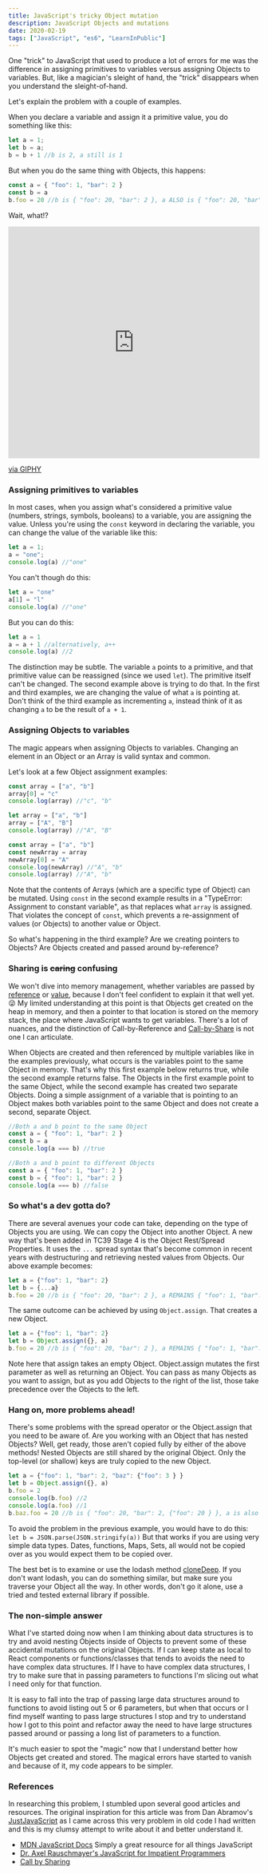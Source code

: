 ```yaml
---
title: JavaScript's tricky Object mutation
description: JavaScript Objects and mutations
date: 2020-02-19
tags: ["JavaScript", "es6", "LearnInPublic"]
---
```


One "trick" to JavaScript that used to produce a lot of errors for me was the difference in assigning primitives to variables versus assigning Objects to variables.  But, like a magician's sleight of hand, the "trick" disappears when you understand the sleight-of-hand.

Let's explain the problem with a couple of examples.

When you declare a variable and assign it a primitive value, you do something like this:

```js
let a = 1;
let b = a;
b = b + 1 //b is 2, a still is 1
```
But when you do the same thing with Objects, this happens:

```js
const a = { "foo": 1, "bar": 2 }
const b = a
b.foo = 20 //b is { "foo": 20, "bar": 2 }, a ALSO is { "foo": 20, "bar": 2 }
```

Wait, what!?
<div style="width:100%;height:0;padding-bottom:92%;position:relative;"><iframe src="https://giphy.com/embed/12NUbkX6p4xOO4" width="100%" height="100%" style="position:absolute" frameBorder="0" class="giphy-embed" allowFullScreen></iframe></div><p><a href="https://giphy.com/gifs/shia-labeouf-12NUbkX6p4xOO4">via GIPHY</a></p>

### Assigning primitives to variables
In most cases, when you assign what's considered a primitive value (numbers, strings, symbols, booleans) to a variable, you are assigning the value.  Unless you're using the `const` keyword in declaring the variable, you can change the value of the variable like this:
```js
let a = 1;
a = "one";
console.log(a) //"one"
```
You can't though do this:
```js
let a = "one"
a[1] = "l"
console.log(a) //"one"
```
But you can do this:
```js
let a = 1
a = a + 1 //alternatively, a++
console.log(a) //2
```
The distinction may be subtle.  The variable `a` points to a primitive, and that primitive value can be reassigned (since we used `let`).  The primitive itself can't be changed.  The second example above is trying to do that.  In the first and third examples, we are changing the value of what `a` is pointing at.  Don't think of the third example as incrementing `a`, instead think of it as changing `a` to be the result of `a + 1`.

### Assigning Objects to variables
The magic appears when assigning Objects to variables. Changing an element in an Object or an Array is valid syntax and common.  
 
Let's look at a few Object assignment examples:

```JavaScript
const array = ["a", "b"]
array[0] = "c"
console.log(array) //"c", "b"
```

```JavaScript
let array = ["a", "b"]
array = ["A", "B"]
console.log(array) //"A", "B"
```

```JavaScript
const array = ["a", "b"]
const newArray = array
newArray[0] = "A"
console.log(newArray) //"A", "b"
console.log(array) //"A", "b"
```

Note that the contents of Arrays (which are a specific type of Object) can be mutated.  Using `const` in the second example results in a "TypeError: Assignment to constant variable", as that replaces what `array` is assigned. That violates the concept of `const`, which prevents a re-assignment of values (or Objects) to another value or Object.

So what's happening in the third example?  Are we creating pointers to Objects?  Are Objects created and passed around by-reference?

### Sharing is ~~caring~~ confusing
We won't dive into memory management, whether variables are passed by [reference](https://en.wikipedia.org/wiki/Evaluation_strategy#Call_by_reference) or [value](https://en.wikipedia.org/wiki/Evaluation_strategy#Call_by_value), because I don't feel confident to explain it that well yet. 😜 My limited understanding at this point is that Objects get created on the heap in memory, and then a pointer to that location is stored on the memory stack, the place where JavaScript wants to get variables. There's a lot of nuances, and the distinction of Call-by-Reference and [Call-by-Share](https://en.wikipedia.org/wiki/Evaluation_strategy#Call_by_sharing) is not one I can articulate.  

When Objects are created and then referenced by multiple variables like in the examples previously, what occurs is the variables point to the same Object in memory.  That's why this first example below returns true, while the second example returns false.  The Objects in the first example point to the same Object, while the second example has created two separate Objects. Doing a simple assignment of a variable that is pointing to an Object makes both variables point to the same Object and does not create a second, separate Object.  

```JavaScript
//Both a and b point to the same Object
const a = { "foo": 1, "bar": 2 }
const b = a
console.log(a === b) //true
```

```JavaScript
//Both a and b point to different Objects
const a = { "foo": 1, "bar": 2 }
const b = { "foo": 1, "bar": 2 }
console.log(a === b) //false
```

### So what's a dev gotta do?
There are several avenues your code can take, depending on the type of Objects you are using.  We can copy the Object into another Object.  A new way that's been added in TC39 Stage 4 is the Object Rest/Spread Properties.  It uses the `...` spread syntax that's become common in recent years with destructuring and retrieving nested values from Objects.  Our above example becomes:

```JavaScript
let a = {"foo": 1, "bar": 2}
let b = {...a}
b.foo = 20 //b is { "foo": 20, "bar": 2 }, a REMAINS { "foo": 1, "bar": 2 }
```

The same outcome can be achieved by using `Object.assign`.  That creates a new Object.
```JavaScript
let a = {"foo": 1, "bar": 2}
let b = Object.assign({}, a)
b.foo = 20 //b is { "foo": 20, "bar": 2 }, a REMAINS { "foo": 1, "bar": 2 } 
```

Note here that assign takes an empty Object.  Object.assign mutates the first parameter as well as returning an Object.  You can pass as many Objects as you want to assign, but as you add Objects to the right of the list, those take precedence over the Objects to the left.  

### Hang on, more problems ahead!
There's some problems with the spread operator or the Object.assign that you need to be aware of.  Are you working with an Object that has nested Objects?  Well, get ready, those aren't copied fully by either of the above methods!  Nested Objects are still shared by the original Object. Only the top-level (or shallow) keys are truly copied to the new Object.
```JavaScript
let a = {"foo": 1, "bar": 2, "baz": {"foo": 3 } }
let b = Object.assign({}, a)
b.foo = 2 
console.log(b.foo) //2
console.log(a.foo) //1
b.baz.foo = 20 //b is { "foo": 20, "bar": 2, {"foo": 20 } }, a is also { "foo": 1, "bar": 2 , {"foo": 20 } } 
```

To avoid the problem in the previous example, you would have to do this:
`let b = JSON.parse(JSON.stringify(a))`
But that works if you are using very simple data types.  Dates, functions, Maps, Sets, all would not be copied over as you would expect them to be copied over.  

The best bet is to examine or use the lodash method [cloneDeep](https://lodash.com/docs#cloneDeep).  If you don't want lodash, you can do something similar, but make sure you traverse your Object all the way.  In other words, don't go it alone, use a tried and tested external library if possible.

### The non-simple answer
What I've started doing now when I am thinking about data structures is to try and avoid nesting Objects inside of Objects to prevent some of these accidental mutations on the original Objects. If I can keep state as local to React components or functions/classes that tends to avoids the need to have complex data structures.  If I have to have complex data structures, I try to make sure that in passing parameters to functions I'm slicing out what I need only for that function.  

It is easy to fall into the trap of passing large data structures around to functions to avoid listing out 5 or 6 parameters, but when that occurs or I find myself wanting to pass large structures I stop and try to understand how I got to this point and refactor away the need to have large structures passed around or passing a long list of parameters to a function.  

It's much easier to spot the "magic" now that I understand better how Objects get created and stored. The magical errors have started to vanish and because of it, my code appears to be simpler.

### References
In researching this problem, I stumbled upon several good articles and resources. The original inspiration for this article was from Dan Abramov's [JustJavaScript](https://justJavaScript.com/) as I came across this very problem in old code I had written and this is my clumsy attempt to write about it and better understand it.
* [MDN JavaScript Docs](https://developer.mozilla.org/en-US/docs/Web/JavaScript) Simply a great resource for all things JavaScript
* [Dr. Axel Rauschmayer's JavaScript for Impatient Programmers](https://exploringjs.com/impatient-js/index.html)
* [Call by Sharing](https://wafy.me/tech/2016/07/02/call-by-sharing.html)
